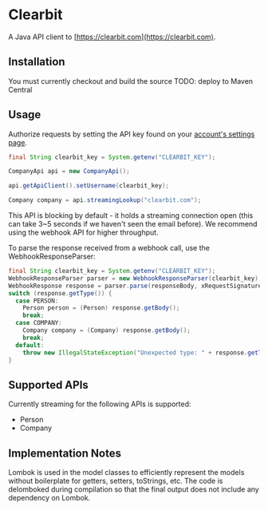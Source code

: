 # Clearbit

A Java API client to [https://clearbit.com](https://clearbit.com).

## Installation

You must currently checkout and build the source
TODO: deploy to Maven Central

## Usage

Authorize requests by setting the API key found on your [account's settings page](https://clearbit.com/keys).

```java
final String clearbit_key = System.getenv("CLEARBIT_KEY");

CompanyApi api = new CompanyApi();

api.getApiClient().setUsername(clearbit_key);

Company company = api.streamingLookup("clearbit.com");
```

This API is blocking by default - it holds a streaming connection open (this can take 3~5 seconds if we haven't seen the email before). We recommend using the webhook API for higher throughput.

To parse the response received from a webhook call, use the WebhookResponseParser:

```java
final String clearbit_key = System.getenv("CLEARBIT_KEY");
WebhookResponseParser parser = new WebhookResponseParser(clearbit_key);
WebhookResponse response = parser.parse(responseBody, xRequestSignatureHeader);
switch (response.getType()) {
  case PERSON:
    Person person = (Person) response.getBody();
    break;
  case COMPANY:
    Company company = (Company) response.getBody();
    break;
  default:
    throw new IllegalStateException("Unexpected type: " + response.getType());
}
```

## Supported APIs

Currently streaming for the following APIs is supported:

* Person
* Company

## Implementation Notes

Lombok is used in the model classes to efficiently represent the models without boilerplate for getters, setters, toStrings, etc. The code is delomboked during compilation so that the final output does not include any dependency on Lombok.
